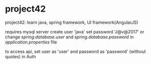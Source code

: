 # project42
project42: learn java, spring framework, UI framework(AngularJS)

requires mysql server
	create user 'java'
	set password 'J@v@2017'
	or change _spring.database.user_ and _spring.database.password_ in _application.properties_ file

to access api, set user as 'user' and password as 'password' (without quotes) in Auth